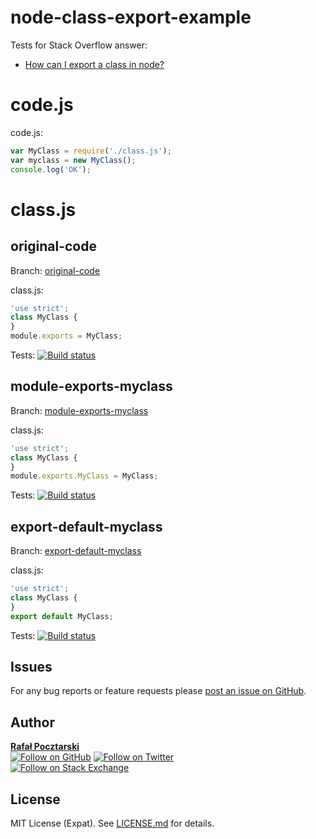 # node-class-export-example

Tests for Stack Overflow answer:

* [How can I export a class in node?](https://stackoverflow.com/questions/40515954/how-can-i-export-a-class-in-node/40516570#40516570)

[github-url]: https://github.com/rsp/node-class-export-example
[readme-url]: https://github.com/rsp/node-class-export-example#readme
[issues-url]: https://github.com/rsp/node-class-export-example/issues
[license-url]: https://github.com/rsp/node-class-export-example/blob/master/LICENSE.md
[travis-url]: https://travis-ci.org/rsp/node-class-export-example
[travis-img]: https://travis-ci.org/rsp/node-class-export-example.svg?branch=master
[snyk-url]: https://snyk.io/test/github/rsp/node-class-export-example
[snyk-img]: https://snyk.io/test/github/rsp/node-class-export-example/badge.svg
[david-url]: https://david-dm.org/rsp/node-class-export-example
[david-img]: https://david-dm.org/rsp/node-class-export-example/status.svg
[install-img]: https://nodei.co/npm/errc.png?compact=true
[downloads-img]: https://img.shields.io/npm/dt/errc.svg
[license-img]: https://img.shields.io/npm/l/errc.svg
[stats-url]: http://npm-stat.com/charts.html?package=errc
[github-follow-url]: https://github.com/rsp
[github-follow-img]: https://img.shields.io/github/followers/rsp.svg?style=social&label=Follow
[twitter-follow-url]: https://twitter.com/intent/follow?screen_name=pocztarski
[twitter-follow-img]: https://img.shields.io/twitter/follow/pocztarski.svg?style=social&label=Follow
[stackoverflow-url]: https://stackoverflow.com/users/613198/rsp
[stackexchange-url]: https://stackexchange.com/users/303952/rsp
[stackexchange-img]: https://stackexchange.com/users/flair/303952.png
[travis-original-code-img]: https://api.travis-ci.org/rsp/node-class-export-example.svg?branch=original-code
[travis-original-code-img]: https://api.travis-ci.org/rsp/node-class-export-example.svg?branch=original-code
[travis-export-default-myclass-img]: https://api.travis-ci.org/rsp/node-class-export-example.svg?branch=export-default-myclass
[travis-module-exports-myclass-img]: https://api.travis-ci.org/rsp/node-class-export-example.svg?branch=module-exports-myclass
[travis-branches-url]: https://travis-ci.org/rsp/node-class-export-example/branches
[branch-module-exports-myclass-url]: https://github.com/rsp/node-class-export-example/tree/module-exports-myclass
[branch-export-default-myclass-url]: https://github.com/rsp/node-class-export-example/tree/export-default-myclass
[branch-original-code-url]: https://github.com/rsp/node-class-export-example/tree/original-code

code.js
=
code.js:
```js
var MyClass = require('./class.js');
var myclass = new MyClass();
console.log('OK');
```

class.js
=
original-code
-
Branch: [original-code][branch-original-code-url]

class.js:
```js
'use strict';
class MyClass {
}
module.exports = MyClass;
```
Tests: [![Build status][travis-original-code-img]][travis-branches-url]

module-exports-myclass
-
Branch: [module-exports-myclass][branch-module-exports-myclass-url]

class.js:
```js
'use strict';
class MyClass {
}
module.exports.MyClass = MyClass;
```
Tests: [![Build status][travis-module-exports-myclass-img]][travis-branches-url]

export-default-myclass
-
Branch: [export-default-myclass][branch-export-default-myclass-url]

class.js:
```js
'use strict';
class MyClass {
}
export default MyClass;
```
Tests: [![Build status][travis-export-default-myclass-img]][travis-branches-url]

Issues
------
For any bug reports or feature requests
please [post an issue on GitHub][issues-url].

Author
------
[**Rafał Pocztarski**](https://pocztarski.com/)
<br/>
[![Follow on GitHub][github-follow-img]][github-follow-url]
[![Follow on Twitter][twitter-follow-img]][twitter-follow-url]
<br/>
[![Follow on Stack Exchange][stackexchange-img]][stackoverflow-url]

License
-------
MIT License (Expat). See [LICENSE.md](LICENSE.md) for details.
